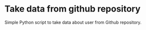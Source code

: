 # Take data from github repository 
Simple Python script to take data about user from Github repository.
